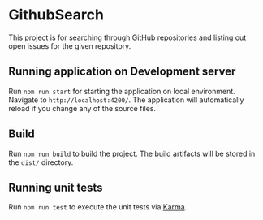# GithubSearch

This project is for searching through GitHub repositories and listing out open issues for the given repository.

## Running application on Development server

Run `npm run start` for starting the application on local environment. Navigate to `http://localhost:4200/`. The application will automatically reload if you change any of the source files.

## Build

Run `npm run build` to build the project. The build artifacts will be stored in the `dist/` directory.

## Running unit tests

Run `npm run test` to execute the unit tests via [Karma](https://karma-runner.github.io).

